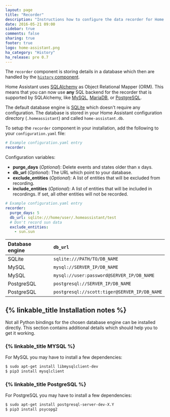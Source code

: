 ```yaml
---
layout: page
title: "Recorder"
description: "Instructions how to configure the data recorder for Home Assistant."
date: 2016-05-21 09:00
sidebar: true
comments: false
sharing: true
footer: true
logo: home-assistant.png
ha_category: "History"
ha_release: pre 0.7
---
```


The `recorder` component is storing details in a database which then are handled by the [`history` component](/components/history/).

Home Assistant uses [SQLAlchemy](http://www.sqlalchemy.org/) as Object Relational Mapper (ORM). This means that you can now use **any** SQL backend for the recorder that is supported by SQLAlchemy, like [MySQL](https://www.mysql.com/), [MariaDB](https://mariadb.org/), or [PostgreSQL](https://www.postgresql.org/).

The default database engine is [SQLite](https://www.sqlite.org/) which doesn't require any configuration. The database is stored in your Home Assistant configuration directory (`.homeassistant`) and called `home-assistant.db`.

To setup the `recorder` component in your installation, add the following to your `configuration.yaml` file:

```yaml
# Example configuration.yaml entry
recorder:
```

Configuration variables:

- **purge_days** (*Optional*): Delete events and states older than x days.
- **db_url** (*Optional*): The URL which point to your database. 
- **exclude_entities** (*Optional*): A list of entities that will be excluded from recording.
- **include_entities** (*Optional*): A list of entities that will be included in recordings. If set, all other entities will not be recorded.


```yaml
# Example configuration.yaml entry
recorder:
  purge_days: 5
  db_url: sqlite:///home/user/.homeassistant/test
  # Don't record sun data
  exclude_entities:
    - sun.sun
```

| Database engine | `db_url`                                                 | 
| :---------------|:---------------------------------------------------------|
| SQLite          | `sqlite:///PATH/TO/DB_NAME`                              |
| MySQL           | `mysql://SERVER_IP/DB_NAME`                              |
| MySQL           | `mysql://user:password@SERVER_IP/DB_NAME`                |
| PostgreSQL      | `postgresql://SERVER_IP/DB_NAME`                         |
| PostgreSQL      | `postgresql://scott:tiger@SERVER_IP/DB_NAME`             |

## {% linkable_title Installation notes %}

Not all Python bindings for the chosen database engine can be installed directly. This section contains additional details which should help you to get it working.

### {% linkable_title MYSQL %}

For MySQL you may have to install a few dependencies:

```bash
$ sudo apt-get install libmysqlclient-dev
$ pip3 install mysqlclient
```

### {% linkable_title PostgreSQL %}

For PostgreSQL you may have to install a few dependencies:

```bash
$ sudo apt-get install postgresql-server-dev-X.Y
$ pip3 install psycopg2
```
